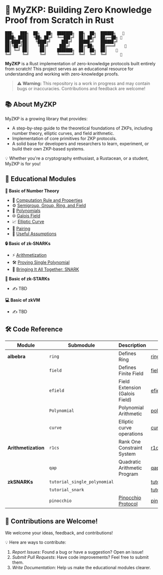 # 🚀 MyZKP: Building Zero Knowledge Proof from Scratch in Rust

```
███╗   ███╗  ██╗   ██╗  ███████╗  ██╗  ██╗  ██████╗   🦀
████╗ ████║  ╚██╗ ██╔╝  ╚══███╔╝  ██║ ██╔╝  ██╔══██╗ 🦀
██╔████╔██║   ╚████╔╝     ███╔╝   █████╔╝   ██████╔╝ 
██║╚██╔╝██║    ╚██╔╝     ███╔╝    ██╔═██╗   ██╔═══╝    🦀
██║ ╚═╝ ██║     ██║     ███████╗  ██║  ██╗  ██║    🦀    
╚═╝     ╚═╝     ╚═╝     ╚══════╝  ╚═╝  ╚═╝  ╚═╝      🦀
```

**MyZKP** is a Rust implementation of zero-knowledge protocols built entirely from scratch! This project serves as an educational resource for understanding and working with zero-knowledge proofs.

> ⚠️ **Warning:** 
> This repository is a work in progress and may contain bugs or inaccuracies. Contributions and feedback are welcome!

## 📚 About MyZKP

MyZKP is a growing library that provides:

- A step-by-step guide to the theoretical foundations of ZKPs, including number theory, elliptic curves, and field arithmetic.
- Implementation of core primitives for ZKP protocols.
- A solid base for developers and researchers to learn, experiment, or build their own ZKP-based systems.
  
💡 Whether you're a cryptography enthusiast, a Rustacean, or a student, MyZKP is for you!

## 📖 Educational Modules

**🧮 Basic of Number Theory**

- 📝 [Computation Rule and Properties](https://koukyosyumei.github.io/MyZKP/number_theory/subsec1.html)
- ⚙️ [Semigroup, Group, Ring, and Field](https://koukyosyumei.github.io/MyZKP/number_theory/subsec2.html)
- 🔢 [Polynomials](https://koukyosyumei.github.io/MyZKP/number_theory/subsec3.html)
- 🌐 [Galois Field](https://koukyosyumei.github.io/MyZKP/number_theory/subsec4.html)
- 📈 [Elliptic Curve](https://koukyosyumei.github.io/MyZKP/number_theory/subsec5.html)
- 🔗 [Pairing](https://koukyosyumei.github.io/MyZKP/number_theory/subsec6.html)
- 🤔 [Useful Assumptions](https://koukyosyumei.github.io/MyZKP/number_theory/subsec7.html)

**🔒 Basic of zk-SNARKs**

- ⚡ [Arithmetization](https://koukyosyumei.github.io/MyZKP/zksnark/subsec1.html)
- 🛠️ [Proving Single Polynomial](https://koukyosyumei.github.io/MyZKP/zksnark/subsec2.html)
- 🐍 [Bringing It All Together: SNARK](https://koukyosyumei.github.io/MyZKP/zksnark/subsec3.html)
  
**🌟 Basic of zk-STARKs**

- ✍️ TBD

**💻 Basic of zkVM**

- ✍️ TBD

## 🛠️ Code Reference

|Module       | Submodule   | Description  |📂 Path                                      |
|-------------|-------------|--------------|-------------------------------------------------- |
| **albebra** | `ring`      | Defines Ring  | [ring.rs](https://github.com/Koukyosyumei/MyZKP/tree/main/myzkp/src/modules/algebra/ring.rs)           |
|             | `field`     | Defines Finite Field | [field.rs](https://github.com/Koukyosyumei/MyZKP/tree/main/myzkp/src/modules/algebra/field.rs)           |
|             | `efield`    | Field Extension (Galois Field) |[efield.rs](https://github.com/Koukyosyumei/MyZKP/tree/main/myzkp/src/modules/algebra/efield.rs)           |
|             | `Polynomial`| Polynomial Arithmetic | [polynomial.rs](https://github.com/Koukyosyumei/MyZKP/tree/main/myzkp/src/modules/algebra/polynomial.rs)|
|             | `curve`     | Elliptic curve operations | [curve](https://github.com/Koukyosyumei/MyZKP/tree/main/myzkp/src/modules/algebra/curve/)           |
| **Arithmetization** | `r1cs` | Rank One Constraint System | [r1cs.rs](https://github.com/Koukyosyumei/MyZKP/tree/main/myzkp/src/modules/arithmetization/r1cs.rs) |
|             | `qap` | Quadratic Arithmetic Program | [qap.rs](https://github.com/Koukyosyumei/MyZKP/tree/main/myzkp/src/modules/arithmetization/qap.rs) |
| **zkSNARKs**| `tutorial_single_polynomial` | | [tutorial_single_polynomial](https://github.com/Koukyosyumei/MyZKP/tree/main/myzkp/src/modules/zksnark/tutorial_single_polynomial/)                                   |
|             | `tutorial_snark` | | [tutorial_snark](https://github.com/Koukyosyumei/MyZKP/tree/main/myzkp/src/modules/zksnark/tutorial_snark/) |
|             | `pinocchio` | [Pinocchio Protocol](https://dl.acm.org/doi/abs/10.1145/2856449) | [pinocchio.rs](https://github.com/Koukyosyumei/MyZKP/tree/main/myzkp/src/modules/zksnark/pinocchio.rs) |

## 🤝 Contributions are Welcome!

We welcome your ideas, feedback, and contributions!

💡 Here are ways to contribute:

1. *Report Issues*: Found a bug or have a suggestion? Open an issue!
2. *Submit Pull Requests*: Have code improvements? Feel free to submit them.
3. *Write Documentation*: Help us make the educational modules clearer.